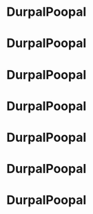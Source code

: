# DurpalPoopal
# DurpalPoopal
# DurpalPoopal
# DurpalPoopal
# DurpalPoopal
# DurpalPoopal
# DurpalPoopal
